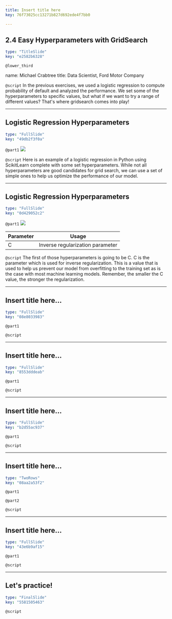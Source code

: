```yaml
---
title: Insert title here
key: 76f73025cc13271b827d692ede4f7bb0

---
```

## 2.4 Easy Hyperparameters with GridSearch

```yaml
type: "TitleSlide"
key: "e2582b6328"
```

`@lower_third`

name: Michael Crabtree
title: Data Scientist, Ford Motor Company


`@script`
In the previous exercises, we used a logistic regression to compute probability of default and analyzed the performance.
We set some of the hyperparameters to specific values, but what if we want to try a range of different values?
That's where gridsearch comes into play!


---
## Logistic Regression Hyperparameters

```yaml
type: "FullSlide"
key: "49db2f3f0a"
```

`@part1`
![](https://assets.datacamp.com/production/repositories/4760/datasets/9e1b32b308b688ee903b5ff0aee5455be1c5276e/logi_reg_blank.PNG)


`@script`
Here is an example of a logistic regression in Python using ScikitLearn complete with some set hyperparameters.
While not all hyperparameters are good candidates for grid search, we can use a set of simple ones to help us optimize the performance of our model.


---
## Logistic Regression Hyperparameters

```yaml
type: "FullSlide"
key: "0d429052c2"
```

`@part1`
![](https://assets.datacamp.com/production/repositories/4760/datasets/cb137dc0a088452d41dc3f41a92199dbfb1a3be9/logi_reg_c.PNG)

| Parameter     | Usage           |
| ------------- |:-------------:|
| C             | Inverse regularization parameter|


`@script`
The first of those hyperparameters is going to be C.  C is the parameter which is used for inverse regularization.
This is a value that is used to help us prevent our model from overfitting to the training set as is the case with most machine learning models.  Remember, the smaller the C value, the stronger the regularization.


---
## Insert title here...

```yaml
type: "FullSlide"
key: "08e8033983"
```

`@part1`



`@script`



---
## Insert title here...

```yaml
type: "FullSlide"
key: "8553dddeab"
```

`@part1`



`@script`



---
## Insert title here...

```yaml
type: "FullSlide"
key: "b2d55ac937"
```

`@part1`



`@script`



---
## Insert title here...

```yaml
type: "TwoRows"
key: "08aa2a53f2"
```

`@part1`



`@part2`



`@script`



---
## Insert title here...

```yaml
type: "FullSlide"
key: "43e6b9af15"
```

`@part1`



`@script`



---
## Let's practice!

```yaml
type: "FinalSlide"
key: "5581505463"
```

`@script`


